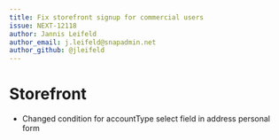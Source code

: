 ```yaml
---
title: Fix storefront signup for commercial users
issue: NEXT-12118
author: Jannis Leifeld
author_email: j.leifeld@snapadmin.net 
author_github: @jleifeld
---
```

# Storefront
* Changed condition for accountType select field in address personal form
